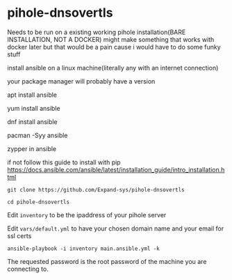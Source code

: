 # pihole-dnsovertls

Needs to be run on a existing working pihole installation(BARE INSTALLATION, NOT A DOCKER) might make something that works with docker later but that would be a pain cause i would have to do some funky stuff

install ansible on a linux machine(literally any with an internet connection)

your package manager will probably have a version

apt install ansible

yum install ansible

dnf install ansible

pacman -Syy ansible

zypper in ansible

if not follow this guide to install with pip
https://docs.ansible.com/ansible/latest/installation_guide/intro_installation.html


```git clone https://github.com/Expand-sys/pihole-dnsovertls```

```cd pihole-dnsovertls```

Edit `inventory` to be the ipaddress of your pihole server

Edit `vars/default.yml` to have your chosen domain name and your email for ssl certs

```ansible-playbook -i inventory main.ansible.yml -k```

The requested password is the root password of the machine you are connecting to.
